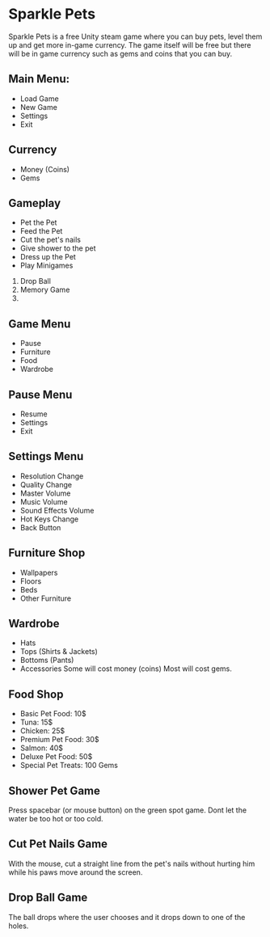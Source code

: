 # Sparkle Pets
Sparkle Pets is a free Unity steam game where you can buy pets, level them up and get more in-game currency. The game itself will be free but there will be in game currency such as gems and coins that you can buy.

## Main Menu:
* Load Game
* New Game
* Settings
* Exit

## Currency
* Money (Coins)
* Gems

## Gameplay
* Pet the Pet
* Feed the Pet
* Cut the pet's nails
* Give shower to the pet
* Dress up the Pet
* Play Minigames
1. Drop Ball
2. Memory Game
3. 

## Game Menu
* Pause
* Furniture
* Food
* Wardrobe

## Pause Menu
* Resume
* Settings
* Exit

## Settings Menu
* Resolution Change
* Quality Change
* Master Volume
* Music Volume
* Sound Effects Volume
* Hot Keys Change
* Back Button

## Furniture Shop
* Wallpapers
* Floors
* Beds
* Other Furniture

## Wardrobe
* Hats
* Tops (Shirts & Jackets)
* Bottoms (Pants)
* Accessories
Some will cost money (coins)
Most will cost gems.

## Food Shop
* Basic Pet Food: 10$
* Tuna: 15$
* Chicken: 25$
* Premium Pet Food: 30$
* Salmon: 40$
* Deluxe Pet Food: 50$
* Special Pet Treats: 100 Gems

## Shower Pet Game
Press spacebar (or mouse button) on the green spot game. Dont let the water be too hot or too cold.

## Cut Pet Nails Game
With the mouse, cut a straight line from the pet's nails without hurting him while his paws move around the screen.

## Drop Ball Game
The ball drops where the user chooses and it drops down to one of the holes.

